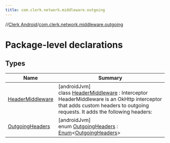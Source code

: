 ```yaml
---
title: com.clerk.network.middleware.outgoing
---
```

//[Clerk Android](../../index.html)/[com.clerk.network.middleware.outgoing](index.html)



# Package-level declarations



## Types


| Name | Summary |
|---|---|
| [HeaderMiddleware](-header-middleware/index.html) | [androidJvm]<br>class [HeaderMiddleware](-header-middleware/index.html) : Interceptor<br>HeaderMiddleware is an OkHttp interceptor that adds custom headers to outgoing requests. It adds the following headers: |
| [OutgoingHeaders](-outgoing-headers/index.html) | [androidJvm]<br>enum [OutgoingHeaders](-outgoing-headers/index.html) : [Enum](https://kotlinlang.org/api/latest/jvm/stdlib/kotlin-stdlib/kotlin/-enum/index.html)&lt;[OutgoingHeaders](-outgoing-headers/index.html)&gt; |

